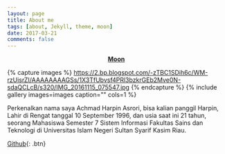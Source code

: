 ```yaml
---
layout: page
title: About me
tags: [about, Jekyll, theme, moon]
date: 2017-03-21
comments: false
---
```

    
<center><a href="http://taylantatli.github.io/Moon"><b>Moon</b></a></center>

{% capture images %}
    https://2.bp.blogspot.com/-zTBC1SDih6c/WM-rzUisrZI/AAAAAAAAGSs/1X3TfUbvsf4PRl3bzkrGEb2Mve0N-sdaQCLcB/s320/IMG_20161115_075547.jpg
{% endcapture %}
{% include gallery images=images caption="" cols=1 %}

Perkenalkan nama saya Achmad Harpin Asrori, bisa kalian panggil Harpin, Lahir di Rengat tanggal 10 September 1996, dan usia saat ini 21 tahun, seorang Mahasiswa Semester 7 Sistem Informasi Fakultas Sains dan Teknologi di Universitas Islam Negeri Sultan Syarif Kasim Riau. 


      
[Github](https://github.com/harpinachmad){: .btn}
